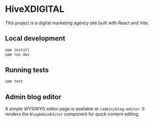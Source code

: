 # HiveXDIGITAL

This project is a digital marketing agency site built with React and Vite.

## Local development

```bash
npm install
npm run dev
```

## Running tests

```bash
npm test
```

## Admin blog editor

A simple WYSIWYG editor page is available at `/admin/blog-editor`. It renders the `BlogAdminEditor` component for quick content editing.
